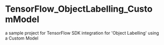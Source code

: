 # TensorFlow_ObjectLabelling_CustomModel
a sample project for TensorFlow SDK integration for 'Object Labelling' using a Custom Model
